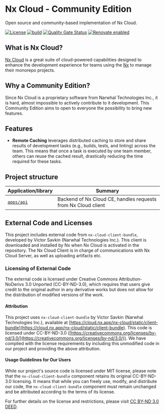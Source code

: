 # Nx Cloud - Community Edition

Open source and community-based implementation of Nx Cloud.

[![License](https://img.shields.io/github/license/clementguillot/nx-cloud-ce)]()
[![build](https://github.com/clementguillot/nx-cloud-ce/actions/workflows/ci.yml/badge.svg)](https://github.com/hashicorp/clementguillot/nx-cloud-ce/actions/workflows/ci)
[![Quality Gate Status](https://sonarcloud.io/api/project_badges/measure?project=clementguillot_nx-cloud-ce&metric=alert_status)](https://sonarcloud.io/summary/new_code?id=clementguillot_nx-cloud-ce)
[![Renovate enabled](https://img.shields.io/badge/renovate-enabled-brightgreen.svg)](https://renovatebot.com/)

## What is Nx Cloud?

[Nx Cloud](https://nx.app) is a great suite of cloud-powered capabilities designed to enhance the development experience for teams using the [Nx](https://github.com/nrwl/nx) to manage their monorepo projects.

## Why a Community Edition?

Since Nx Cloud is a proprietary software from Narwhal Technologies Inc., it is hard, almost impossible to actively contribute to it development. This Community Edition aims to open to everyone the possibility to bring new features.

## Features

- **Remote Caching** leverages distributed caching to store and share results of development tasks (e.g., builds, tests, and linting) across the team. This means that once a task is executed by one team member, others can reuse the cached result, drastically reducing the time required for these tasks.

## Project structure

| Application/library   | Summary                                                       |
| --------------------- | ------------------------------------------------------------- |
| [`apps/api`](app/api) | Backend of Nx Cloud CE, handles requests from Nx Cloud client |

## External Code and Licenses

This project includes external code from `nx-cloud-client-bundle`, developed by Victor Savkin (Narwhal Technologies Inc.). This client is downloaded and installed by Nx when Nx Cloud is activated in the repository. The Nx Cloud Client is in charge of communications with Nx Cloud Server, as well as uploading artifacts etc.

### Licensing of External Code

The external code is licensed under Creative Commons Attribution-NoDerivs 3.0 Unported (CC-BY-ND-3.0), which requires that users give credit to the original author in any derivative works but does not allow for the distribution of modified versions of the work.

#### Attribution

This project uses `nx-cloud-client-bundle` by Victor Savkin (Narwhal Technologies Inc.), available at [https://cloud.nx.app/nx-cloud/static/client-bundle](https://cloud.nx.app/nx-cloud/static/client-bundle). This code is licensed under CC-BY-ND-3.0 ([https://creativecommons.org/licenses/by-nd/3.0/](https://creativecommons.org/licenses/by-nd/3.0/)). We have complied with the license requirements by including this unmodified code in our project and providing the above attribution.

#### Usage Guidelines for Our Users

While our project's source code is licensed under MIT license, please note that the `nx-cloud-client-bundle` component retains its original CC-BY-ND-3.0 licensing. It means that while you can freely use, modify, and distribute our code, the `nx-cloud-client-bundle` component must remain unchanged and be attributed according to the terms of its license.

For further details on the license and restrictions, please visit [CC BY-ND 3.0 DEED](https://creativecommons.org/licenses/by-nd/3.0/).

